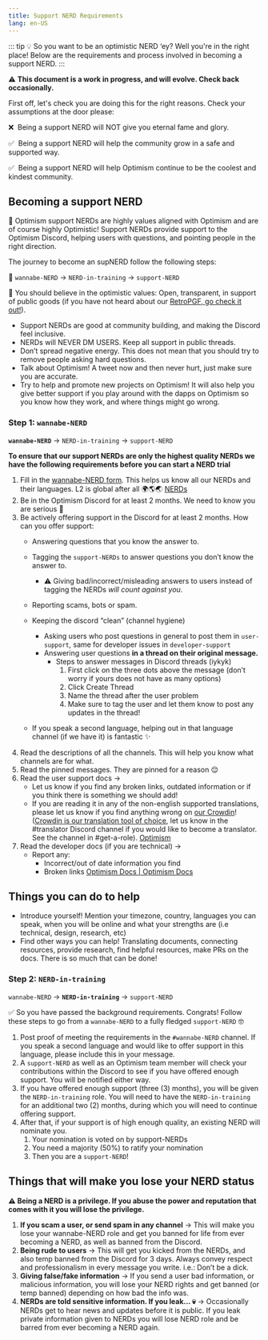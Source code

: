 ```yaml
---
title: Support NERD Requirements 
lang: en-US
---
```


::: tip
💡 So you want to be an optimistic NERD ‘ey? Well you're in the right place! Below are the requirements and process involved in becoming a support NERD.
:::

⚠️ **This document is a work in progress, and will evolve. Check back occasionally.**

First off, let's check you are doing this for the right reasons. Check your assumptions at the door please:

❌  Being a support NERD will NOT give you eternal fame and glory.

✅  Being a support NERD will help the community grow in a safe and supported way.

✅  Being a support NERD will help Optimism continue to be the coolest and kindest community. 

## Becoming a support NERD

🚀 Optimism support NERDs are highly values aligned with Optimism and are of course highly Optimistic! Support NERDs provide support to the Optimism Discord, helping users with questions, and pointing people in the right direction. 

The journey to become an supNERD follow the following steps:

🚀 `wannabe-NERD` → `NERD-in-training` → `support-NERD`

🚀 You should believe in the optimistic values: Open, transparent, in support of public goods (if you have not heard about our [RetroPGF, go check it out!](https://medium.com/ethereum-optimism/retroactive-public-goods-funding-33c9b7d00f0c)).

- Support NERDs are good at community building, and making the Discord feel inclusive.
- NERDs will NEVER DM USERS. Keep all support in public threads.
- Don’t spread negative energy. This does not mean that you should try to remove people asking hard questions.
- Talk about Optimism! A tweet now and then never hurt, just make sure you are accurate.
- Try to help and promote new projects on Optimism! It will also help you give better support if you play around with the dapps on Optimism so you know how they work, and where things might go wrong.

### Step 1: `wannabe-NERD`

**`wannabe-NERD`** → `NERD-in-training` → `support-NERD`

**To ensure that our support NERDs are only the highest quality NERDs we have the following requirements before you can start a NERD trial**

1. Fill in the [wannabe-NERD form](https://forms.gle/YCirMCzagW64BNLu7).
    This helps us know all our NERDs and their languages. L2 is global after all 🌍🌎🌏
    [NERDs](https://forms.gle/YCirMCzagW64BNLu7)
1. Be in the Optimism Discord for at least 2 months.
    We need to know you are serious 👀
1.  Be actively offering support in the Discord for at least 2 months. 
    How can you offer support:
    - Answering questions that you know the answer to.
    - Tagging the `support-NERDs` to answer questions you don’t know the answer to.
        - ⚠️ Giving bad/incorrect/misleading answers to users instead of tagging the NERDs *will count against you*.
    - Reporting scams, bots or spam.
    - Keeping the discord “clean” (channel hygiene)
        - Asking users who post questions in general to post them in `user-support`, same for developer issues in `developer-support`
        - Answering user questions **in a thread on their original message.**
            - Steps to answer messages in Discord threads (iykyk)
                1. First click on the three dots above the message
                    (don’t worry if yours does not have as many options)
                1. Click Create Thread
                1. Name the thread after the user problem 
                1. Make sure to tag the user and let them know to post any updates in the thread! 
                    
    - If you speak a second language, helping out in that language channel (if we have it) is fantastic ✨
1. Read the descriptions of all the channels. This will help you know what channels are for what.
1. Read the pinned messages. They are pinned for a reason 😌
1. Read the user support docs →
    - Let us know if you find any broken links, outdated information or if you think there is something we should add!
    - If you are reading it in any of the non-english supported translations, please let us know if you find anything wrong on [our Crowdin](https://crowdin.com/project/optimism-help-center)! ([Crowdin is our translation tool of choice](https://crowdin.com/project/optimism-help-center), let us know in the #translator Discord channel if you would like to become a translator. See the channel in #get-a-role).
    [Optimism](https://help.optimism.io/hc/en-us)
1. Read the developer docs (if you are technical) →
    - Report any:
        - Incorrect/out of date information you find
        - Broken links
    [Optimism Docs | Optimism Docs](https://community.optimism.io/)
    

## Things you can do to help

- Introduce yourself! Mention your timezone, country, languages you can speak, when you will be online and what your strengths are (i.e technical, design, research, etc)
- Find other ways you can help! Translating documents, connecting resources, provide research, find helpful resources, make PRs on the docs. There is so much that can be done!

### Step 2: `NERD-in-training`

`wannabe-NERD` → **`NERD-in-training`** → `support-NERD`

✅ So you have passed the background requirements. Congrats! Follow these steps to go from a `wannabe-NERD` to a fully fledged `support-NERD` 🤓


1. Post proof of meeting the requirements in the `#wannabe-NERD` channel. If you speak a second language and would like to offer support in this language, please include this in your message. 
1. A `support-NERD` as well as an Optimism team member will check your contributions within the Discord to see if you have offered enough support. You will be notified either way. 
1. If you have offered enough support (three (3) months), you will be given the `NERD-in-training` role. You will need to have the `NERD-in-training` for an additional two (2) months, during which you will need to continue offering support. 
1. After that, if your support is of high enough quality, an existing NERD will nominate you. 
    1. Your nomination is voted on by support-NERDs
    2. You need a majority (50%) to ratify your nomination 
    3. Then you are a `support-NERD`!

## Things that will make you lose your NERD status

**⚠️ Being a NERD is a privilege. If you abuse the power and reputation that comes with it you will lose the privilege.**

1. **If you scam a user, or send spam in any channel** → This will make you lose your wannabe-NERD role and get you banned for life from ever becoming a NERD, as well as banned from the Discord. 
2. **Being rude to users** → This will get you kicked from the NERDs, and also temp banned from the Discord for 3 days. Always convey respect and professionalism in every message you write.  i.e.: Don’t be a dick.
3. **Giving false/fake information** → If you send a user bad information, or malicious information, you will lose your NERD rights and get banned (or temp banned) depending on how bad the info was. 
4. **NERDs are told sensitive information. If you leak... 💀** → Occasionally NERDs get to hear news and updates before it is public. If you leak private information given to NERDs you will lose NERD role and be barred from ever becoming a NERD again. 
